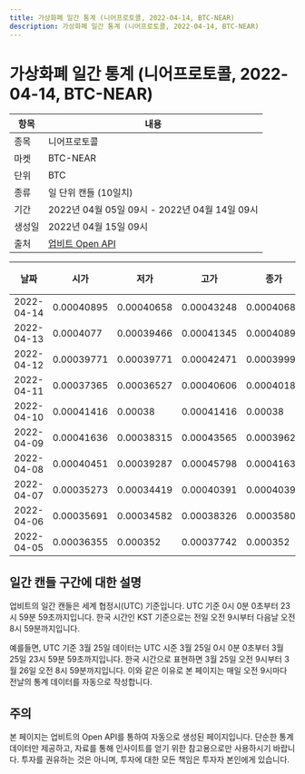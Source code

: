 ```yaml
---
title: 가상화폐 일간 통계 (니어프로토콜, 2022-04-14, BTC-NEAR)
description: 가상화폐 일간 통계 (니어프로토콜, 2022-04-14, BTC-NEAR)
---
```



가상화폐 일간 통계 (니어프로토콜, 2022-04-14, BTC-NEAR)
===

|항목|내용|
|--|--|
|종목|니어프로토콜|
|마켓|BTC-NEAR|
|단위|BTC|
|종류|일 단위 캔들 (10일치)|
|기간|2022년 04월 05일 09시 - 2022년 04월 14일 09시|
|생성일|2022년 04월 15일 09시|
|출처|[업비트 Open API](https://docs.upbit.com)|


|날짜|시가|저가|고가|종가|비고|
|--|--|--|--|--|--|
|2022-04-14|0.00040895|0.00040658|0.00043248|0.00040687|    |
|2022-04-13|0.0004077|0.00039466|0.00041345|0.00040895|    |
|2022-04-12|0.00039771|0.00039771|0.00042471|0.00039999|    |
|2022-04-11|0.00037365|0.00036527|0.00040606|0.00040186|    |
|2022-04-10|0.00041416|0.00038|0.00041416|0.00038|    |
|2022-04-09|0.00041636|0.00038315|0.00043565|0.0003962|    |
|2022-04-08|0.00040451|0.00039287|0.00045798|0.00041636|    |
|2022-04-07|0.00035273|0.00034419|0.00040391|0.00040391|    |
|2022-04-06|0.00035691|0.00034582|0.00038326|0.00035808|    |
|2022-04-05|0.00036355|0.000352|0.00037742|0.000352|    |


일간 캔들 구간에 대한 설명
---


업비트의 일간 캔들은 세계 협정시(UTC) 기준입니다. 
UTC 기준 0시 0분 0초부터 23시 59분 59초까지입니다. 
한국 시간인 KST 기준으로는 전일 오전 9시부터 다음날 오전 8시 59분까지입니다. 


예를들면, UTC 기준 3월 25일 데이터는 UTC 시준 3월 25일 0시 0분 0초부터 3월 25일 23시 59분 59초까지입니다. 
한국 시간으로 표현하면 3월 25일 오전 9시부터 3월 26일 오전 8시 59분까지입니다. 
이와 같은 이유로 본 페이지는 매일 오전 9시마다 전날의 통계 데이터를 자동으로 작성합니다. 


주의
---


본 페이지는 업비트의 Open API를 통하여 자동으로 생성된 페이지입니다. 
단순한 통계 데이터만 제공하고, 자료를 통해 인사이트를 얻기 위한 참고용으로만 사용하시기 바랍니다. 
투자를 권유하는 것은 아니며, 투자에 대한 모든 책임은 투자자 본인에게 있습니다. 
